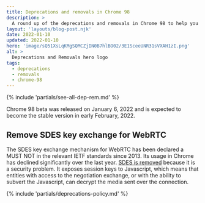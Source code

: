 ```yaml
---
title: Deprecations and removals in Chrome 98
description: >
  A round up of the deprecations and removals in Chrome 98 to help you plan.
layout: 'layouts/blog-post.njk'
date: 2022-01-10
updated: 2022-01-10
hero: 'image/sQ51XsLqKMgSQMCZjIN0B7hlBO02/3E1SceeUNR31sVXAH1zI.png'
alt: >
  Deprecations and Removals hero logo
tags:
  - deprecations
  - removals
  - chrome-98
---
```


{% include 'partials/see-all-dep-rem.md' %}

Chrome 98 beta was released on January 6, 2022 and is expected to become the
stable version in early February, 2022.

## Remove SDES key exchange for WebRTC

The SDES key exchange mechanism for WebRTC has been declared a MUST NOT in the
relevant IETF standards since 2013. Its usage in Chrome has declined
significantly over the last year. [SDES is
removed](https://chromestatus.com/features/5695324321480704) because it is a
security problem. It exposes session keys to Javascript, which means that
entities with access to the negotiation exchange, or with the ability to subvert
the Javascript, can decrypt the media sent over the connection.

{% include 'partials/deprecations-policy.md' %}
